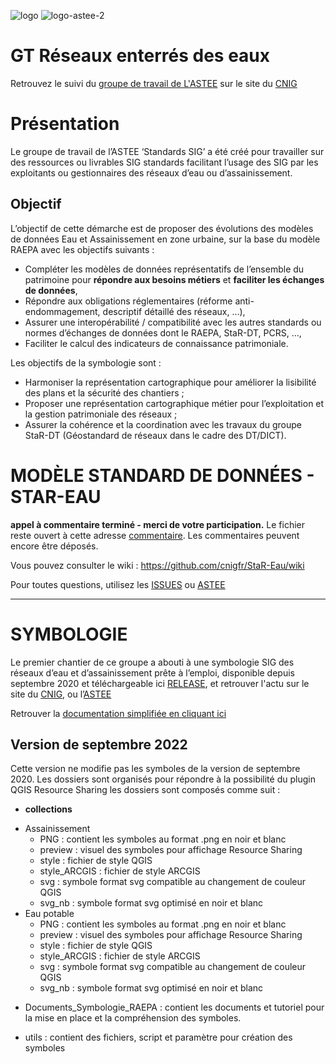 ![logo](https://github.com/cnigfr/StaR-Eau/blob/main/Documentation/image_documentation/logo/logo.png "logo")
![logo-astee-2](https://github.com/user-attachments/assets/de90a9e7-a8ad-4648-92be-8f2b2cfaaebe)


# GT Réseaux enterrés des eaux

Retrouvez le suivi du [groupe de travail de L'ASTEE](https://www.astee.org/?s=star+eau) sur le site du [CNIG](http://cnig.gouv.fr/gt-reseaux-enterres-des-eaux-a23994.html)

# Présentation

Le groupe de travail de l’ASTEE ‘Standards SIG’ a été créé pour travailler sur des ressources ou livrables SIG standards facilitant l’usage des SIG par les exploitants ou gestionnaires des réseaux d’eau ou d’assainissement.

## Objectif

L’objectif de cette démarche est de proposer des évolutions des modèles de données Eau et Assainissement en zone urbaine, sur la base du modèle RAEPA avec les objectifs suivants :

- Compléter les modèles de données représentatifs de l’ensemble du patrimoine pour **répondre aux besoins métiers** et **faciliter les échanges de données**,
- Répondre aux obligations réglementaires (réforme anti-endommagement, descriptif détaillé des réseaux, …),
- Assurer une interopérabilité / compatibilité avec les autres standards ou normes d’échanges de données dont le RAEPA, StaR-DT, PCRS, …,
- Faciliter le calcul des indicateurs de connaissance patrimoniale.

Les objectifs de la symbologie sont :

-  Harmoniser la représentation cartographique pour améliorer la lisibilité des plans et la sécurité des chantiers ;
-  Proposer une représentation cartographique métier pour l’exploitation et la gestion patrimoniale des réseaux ;
-  Assurer la cohérence et la coordination avec les travaux du groupe StaR-DT (Géostandard de réseaux dans le cadre des DT/DICT).

# MODÈLE STANDARD DE DONNÉES - STAR-EAU

**appel à commentaire terminé - merci de votre participation.**
Le fichier reste ouvert à cette adresse [commentaire](https://cryptpad.fr/sheet/#/2/sheet/edit/ew31VKDhicOB2gzORdItaF6W/embed/). Les commentaires peuvent encore être déposés.

Vous pouvez consulter le wiki : https://github.com/cnigfr/StaR-Eau/wiki

Pour toutes questions, utilisez les [ISSUES](https://github.com/cnigfr/StaR-Eau/issues) ou [ASTEE](https://www.astee.org/contactez-nous/)

---

# SYMBOLOGIE

Le premier chantier de ce groupe a abouti à une symbologie SIG des réseaux d’eau et d’assainissement prête à l’emploi, disponible depuis septembre 2020 et téléchargeable ici [RELEASE](https://github.com/cnigfr/StaR-Eau/releases/), et retrouver l'actu sur le site du [CNIG](http://cnig.gouv.fr/gt-reseaux-enterres-des-eaux-a23994.html), ou l’[ASTEE](https://www.astee.org/publications/symbologies-des-reseaux-deau-et-dassainissement-applicables-aux-systemes-dinformation-geographique-sig/)

Retrouver la [documentation simplifiée en cliquant ici](https://github.com/cnigfr/StaR-Eau/wiki)

## Version de septembre 2022

Cette version ne modifie pas les symboles de la version de septembre 2020.
Les dossiers sont organisés pour répondre à la possibilité du plugin QGIS Resource Sharing
les dossiers sont composés comme suit :

- **collections**

* Assainissement
  - PNG : contient les symboles au format .png en noir et blanc
  - preview : visuel des symboles pour affichage Resource Sharing
  - style : fichier de style QGIS
  - style_ARCGIS : fichier de style ARCGIS
  - svg : symbole format svg compatible au changement de couleur QGIS
  - svg_nb : symbole format svg optimisé en noir et blanc
* Eau potable
  - PNG : contient les symboles au format .png en noir et blanc
  - preview : visuel des symboles pour affichage Resource Sharing
  - style : fichier de style QGIS
  - style_ARCGIS : fichier de style ARCGIS
  - svg : symbole format svg compatible au changement de couleur QGIS
  - svg_nb : symbole format svg optimisé en noir et blanc

- Documents_Symbologie_RAEPA : contient les documents et tutoriel pour la mise en place et la compréhension des symboles.

* utils : contient des fichiers, script et paramètre pour création des symboles
